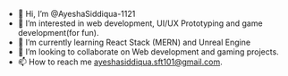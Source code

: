 - 👋 Hi, I’m @AyeshaSiddiqua-1121
- 👀 I’m interested in web development, UI/UX Prototyping and game development(for fun). 
- 🌱 I’m currently learning React Stack (MERN) and Unreal Engine
- 💞️ I’m looking to collaborate on Web development and gaming projects. 
- 📫 How to reach me ayeshasiddiqua.sft101@gmail.com. 

